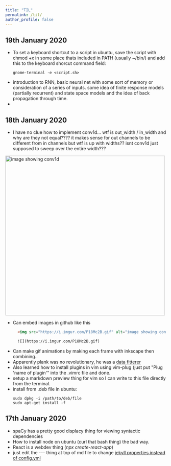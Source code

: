 ```yaml
---
title: "TIL"
permalink: /til/
author_profile: false
---
```

## 19th January 2020
- To set a keyboard shortcut to a script in ubuntu, save the script with chmod +x in some place thats included in PATH (usually ~/bin/) and add this to the keyboard shorcut command field:
	```
	gnome-terminal -e <script.sh>
	```
- introduction to RNN, basic neural net with some sort of memory or consideration of a series of inputs. some idea of finite response models (partially recurrent) and state space models and the idea of back propagation through time.
-
## 18th January 2020
- I have no clue how to implement conv1d... wtf is out_width / in_width and why are they not equal???? it makes sense for out channels to be different from in channels but wtf is up with widths?? isnt conv1d just supposed to sweep over the entire width???
<img src="https://i.imgur.com/P18Mc2B.gif" alt="image showing conv1d" width="500" height="500">

- Can embed images in github like this 
  ```html
    <img src="https://i.imgur.com/P18Mc2B.gif" alt="image showing conv1d" width="500" height="500"/>

    ![](https://i.imgur.com/P18Mc2B.gif)
  ```
- Can make gif animations by making each frame with inkscape then combining..
- Apparently plank was no revolutionary, he was a [data fitterer](https://physicsworld.com/a/max-planck-the-reluctant-revolutionary) 
- Also learned how to install plugins in vim using vim-plug (just put "Plug 'name of plugin'" into the .vimrc file and done. 
- setup a markdown preview thing for vim so I can write to this file directly from the terminal.
- install from .deb file in ubuntu:
	```
	sudo dpkg -i /path/to/deb/file
	sudo apt-get install -f
	```

## 17th January 2020
- spaCy has a pretty good displacy thing for viewing syntactic dependencies
- How to install node on ubuntu (curl that bash thing) the bad way.
- React is a webdev thing (_npx create-react-app_)
- just edit the --- thing at top of md file to change [jekyll properties instead of config.yml](https://jekyllrb.com/docs/configuration/front-matter-defaults/)
